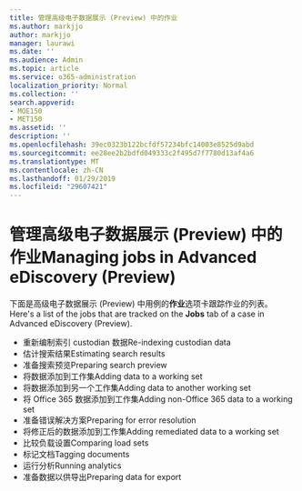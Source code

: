 ```yaml
---
title: 管理高级电子数据展示 (Preview) 中的作业
ms.author: markjjo
author: markjjo
manager: laurawi
ms.date: ''
ms.audience: Admin
ms.topic: article
ms.service: o365-administration
localization_priority: Normal
ms.collection: ''
search.appverid:
- MOE150
- MET150
ms.assetid: ''
description: ''
ms.openlocfilehash: 39ec0323b122bcfdf57234bfc14003e8525d9abd
ms.sourcegitcommit: ee28ee2b2bdfd049333c2f495d7f7780d13af4a6
ms.translationtype: MT
ms.contentlocale: zh-CN
ms.lasthandoff: 01/29/2019
ms.locfileid: "29607421"
---
```

# <a name="managing-jobs-in-advanced-ediscovery-preview"></a><span data-ttu-id="3d9e0-102">管理高级电子数据展示 (Preview) 中的作业</span><span class="sxs-lookup"><span data-stu-id="3d9e0-102">Managing jobs in Advanced eDiscovery (Preview)</span></span>

<span data-ttu-id="3d9e0-103">下面是高级电子数据展示 (Preview) 中用例的**作业**选项卡跟踪作业的列表。</span><span class="sxs-lookup"><span data-stu-id="3d9e0-103">Here's a list of the jobs that are tracked on the **Jobs** tab of a case in Advanced eDiscovery (Preview).</span></span>

- <span data-ttu-id="3d9e0-104">重新编制索引 custodian 数据</span><span class="sxs-lookup"><span data-stu-id="3d9e0-104">Re-indexing custodian data</span></span>
- <span data-ttu-id="3d9e0-105">估计搜索结果</span><span class="sxs-lookup"><span data-stu-id="3d9e0-105">Estimating search results</span></span>
- <span data-ttu-id="3d9e0-106">准备搜索预览</span><span class="sxs-lookup"><span data-stu-id="3d9e0-106">Preparing search preview</span></span>
- <span data-ttu-id="3d9e0-107">将数据添加到工作集</span><span class="sxs-lookup"><span data-stu-id="3d9e0-107">Adding data to a working set</span></span>
- <span data-ttu-id="3d9e0-108">将数据添加到另一个工作集</span><span class="sxs-lookup"><span data-stu-id="3d9e0-108">Adding data to another working set</span></span>
- <span data-ttu-id="3d9e0-109">将 Office 365 数据添加到工作集</span><span class="sxs-lookup"><span data-stu-id="3d9e0-109">Adding non-Office 365 data to a working set</span></span>
- <span data-ttu-id="3d9e0-110">准备错误解决方案</span><span class="sxs-lookup"><span data-stu-id="3d9e0-110">Preparing for error resolution</span></span>
- <span data-ttu-id="3d9e0-111">将修正后的数据添加到工作集</span><span class="sxs-lookup"><span data-stu-id="3d9e0-111">Adding remediated data to a working set</span></span>
- <span data-ttu-id="3d9e0-112">比较负载设置</span><span class="sxs-lookup"><span data-stu-id="3d9e0-112">Comparing load sets</span></span>
- <span data-ttu-id="3d9e0-113">标记文档</span><span class="sxs-lookup"><span data-stu-id="3d9e0-113">Tagging documents</span></span>
- <span data-ttu-id="3d9e0-114">运行分析</span><span class="sxs-lookup"><span data-stu-id="3d9e0-114">Running analytics</span></span>
- <span data-ttu-id="3d9e0-115">准备数据以供导出</span><span class="sxs-lookup"><span data-stu-id="3d9e0-115">Preparing data for export</span></span>
